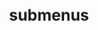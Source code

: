 ---
layout: page
title: submenus
nav: false
nav_order: 6
dropdown: false
children: 
    - title: Publications
      permalink: /publications/
    - title: divider
    - title: Repositories
      permalink: /repositories/
---